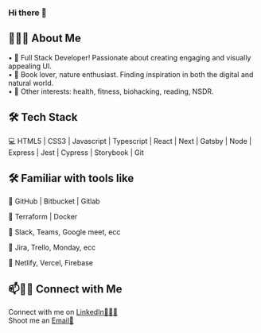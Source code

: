 ### Hi there 👋

👨🏻‍💻 About Me 
---

• 🤔 Full Stack Developer! Passionate about creating engaging and visually appealing UI.  
• 🌱 Book lover, nature enthusiast. Finding inspiration in both the digital and natural world.  
• 🌟 Other interests: health, fitness, biohacking, reading, NSDR.  

🛠 Tech Stack
---
💻 HTML5 | CSS3 | Javascript | Typescript | React | Next | Gatsby | Node | Express | Jest | Cypress | Storybook | Git 

🛠 Familiar with tools like
---
🔧 GitHub | Bitbucket | Gitlab

🔧 Terraform | Docker

🔧 Slack, Teams, Google meet, ecc 

🔧 Jira, Trello, Monday, ecc 

🔧 Netlify, Vercel, Firebase 

📫🤝🏻 Connect with Me
---
Connect with me on [LinkedIn👨🏻‍💻](https://www.linkedin.com/in/dario-nicolas-elias/)    
Shoot me an [Email💌](mailto:darionicolaselias@gmail.com) 


<!--
**Daro007/Daro007** is a ✨ _special_ ✨ repository because its `README.md` (this file) appears on your GitHub profile.

Here are some ideas to get you started:
• 🎓 I’m currently learning 

- 🔭 I’m currently working on ...
- 🌱 I’m currently learning ...
- 👯 I’m looking to collaborate on ...
- 🤔 I’m looking for help with ...
- 💬 Ask me about ...
- 📫 How to reach me: ...
- 😄 Pronouns: ...
- ⚡ Fun fact: ...
-->
